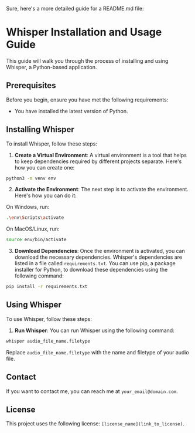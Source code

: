 Sure, here's a more detailed guide for a README.md file:

# Whisper Installation and Usage Guide

This guide will walk you through the process of installing and using Whisper, a Python-based application.

## Prerequisites

Before you begin, ensure you have met the following requirements:

- You have installed the latest version of Python.

## Installing Whisper

To install Whisper, follow these steps:

1. **Create a Virtual Environment**: A virtual environment is a tool that helps to keep dependencies required by different projects separate. Here's how you can create one:

```bash
python3 -m venv env
```

2. **Activate the Environment**: The next step is to activate the environment. Here's how you can do it:

On Windows, run:
```bash
.\env\Scripts\activate
```

On MacOS/Linux, run:
```bash
source env/bin/activate
```

3. **Download Dependencies**: Once the environment is activated, you can download the necessary dependencies. Whisper's dependencies are listed in a file called `requirements.txt`. You can use pip, a package installer for Python, to download these dependencies using the following command:

```bash
pip install -r requirements.txt
```

## Using Whisper

To use Whisper, follow these steps:

1. **Run Whisper**: You can run Whisper using the following command:

```bash
whisper audio_file_name.filetype
```

Replace `audio_file_name.filetype` with the name and filetype of your audio file.

## Contact

If you want to contact me, you can reach me at `your_email@domain.com`.

## License

This project uses the following license: `[license_name](link_to_license)`.
